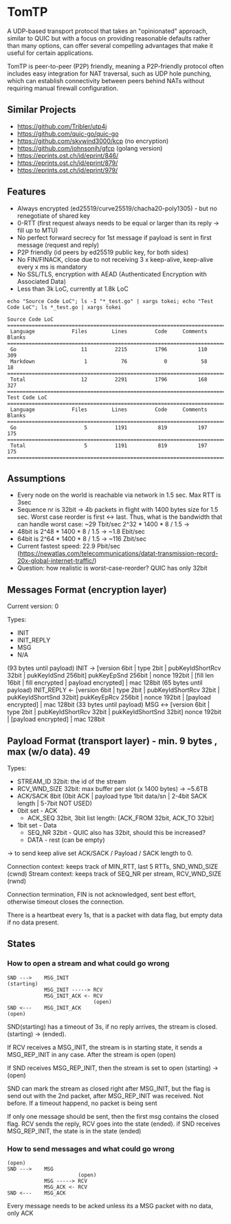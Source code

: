 # TomTP

A UDP-based transport protocol that takes an "opinionated" approach, similar to QUIC but with a focus 
on providing reasonable defaults rather than many options, can offer several compelling advantages 
that make it useful for certain applications.

TomTP is peer-to-peer (P2P) friendly, meaning a P2P-friendly protocol often includes easy integration
for NAT traversal, such as UDP hole punching, which can establish connectivity 
between peers behind NATs without requiring manual firewall configuration.

## Similar Projects

* https://github.com/Tribler/utp4j
* https://github.com/quic-go/quic-go
* https://github.com/skywind3000/kcp (no encryption)
* https://github.com/johnsonjh/gfcp (golang version)
* https://eprints.ost.ch/id/eprint/846/
* https://eprints.ost.ch/id/eprint/879/
* https://eprints.ost.ch/id/eprint/979/

## Features

* Always encrypted (ed25519/curve25519/chacha20-poly1305) - but no renegotiate of shared key 
* 0-RTT (first request always needs to be equal or larger than its reply -> fill up to MTU)
* No perfect forward secrecy for 1st message if payload is sent in first message (request and reply)
* P2P friendly (id peers by ed25519 public key, for both sides)
* No FIN/FINACK, close due to not receiving 3 x keep-alive, keep-alive every x ms is mandatory
* No SSL/TLS, encryption with AEAD (Authenticated Encryption with Associated Data)
* Less than 3k LoC, currently at 1.8k LoC

```
echo "Source Code LoC"; ls -I "*_test.go" | xargs tokei; echo "Test Code LoC"; ls *_test.go | xargs tokei

Source Code LoC
===============================================================================
 Language            Files        Lines         Code     Comments       Blanks
===============================================================================
 Go                     11         2215         1796          110          309
 Markdown                1           76            0           58           18
===============================================================================
 Total                  12         2291         1796          168          327
===============================================================================
Test Code LoC
===============================================================================
 Language            Files        Lines         Code     Comments       Blanks
===============================================================================
 Go                      5         1191          819          197          175
===============================================================================
 Total                   5         1191          819          197          175
===============================================================================
```

## Assumptions

* Every node on the world is reachable via network in 1.5 sec. Max RTT is 3sec
* Sequence nr is 32bit -> 4b packets in flight with 1400 bytes size for 1.5 sec. Worst case reorder 
is first <-> last. Thus, what is the bandwidth that can handle worst case: ~29 Tbit/sec
2^32 * 1400 * 8 / 1.5 -> 
 * 48bit is 2^48 * 1400 * 8 / 1.5 -> ~1.8 Ebit/sec
 * 64bit is 2^64 * 1400 * 8 / 1.5 -> ~116 Zbit/sec
 * Current fastest speed: 22.9 Pbit/sec (https://newatlas.com/telecommunications/datat-transmission-record-20x-global-internet-traffic/)
 * Question: how realistic is worst-case-reorder? QUIC has only 32bit

## Messages Format (encryption layer)

Current version: 0

Types:
* INIT
* INIT_REPLY
* MSG
* N/A

(93 bytes until payload)
INIT       -> [version 6bit | type 2bit | pubKeyIdShortRcv 32bit | pukKeyIdSnd 256bit] pukKeyEpSnd 256bit | nonce 192bit | [fill len 16bit | fill encrypted | payload encrypted] | mac 128bit
(65 bytes until payload)
INIT_REPLY <- [version 6bit | type 2bit | pubKeyIdShortRcv 32bit | pukKeyIdShortSnd 32bit] pukKeyEpRcv 256bit | nonce 192bit | [payload encrypted] | mac 128bit
(33 bytes until payload)
MSG       <-> [version 6bit | type 2bit | pubKeyIdShortRcv 32bit | pukKeyIdShortSnd 32bit] nonce 192bit | [payload encrypted] | mac 128bit

## Payload Format (transport layer) - min. 9 bytes , max (w/o data). 49 

Types:
* STREAM_ID 32bit: the id of the stream
* RCV_WND_SIZE 32bit: max buffer per slot (x 1400 bytes) -> ~5.6TB
* ACK/SACK 8bit (0bit ACK | payload type 1bit data/sn | 2-4bit SACK length  | 5-7bit NOT USED)
 * 0bit set - ACK
   * ACK_SEQ 32bit, 3bit list length: [ACK_FROM 32bit, ACK_TO 32bit]
 * 1bit set - Data
   * SEQ_NR 32bit - QUIC also has 32bit, should this be increased?
   * DATA - rest (can be empty)

-> to send keep alive set ACK/SACK / Payload / SACK length to 0.
 

Connection context: keeps track of MIN_RTT, last 5 RTTs, SND_WND_SIZE (cwnd)
Stream context: keeps track of SEQ_NR per stream, RCV_WND_SIZE (rwnd)

Connection termination, FIN is not acknowledged, sent best effort, otherwise timeout closes the connection.

There is a heartbeat every 1s, that is a packet with data flag, but empty data if no data present.

## States

### How to open a stream and what could go wrong

```
SND --->    MSG_INIT
(starting)  
            MSG_INIT -----> RCV
            MSG_INIT_ACK <- RCV
                            (open)
SND <---    MSG_INIT_ACK                
(open)                            
```

SND(starting) has a timeout of 3s, if no reply arrives, the stream is closed.
(starting) -> (ended). 

If RCV receives a MSG_INIT, the stream is in starting state, it 
sends a MSG_REP_INIT in any case. After the stream is open
(open)

If SND receives MSG_REP_INIT, then the stream is set to open
(starting) -> (open)

SND can mark the stream as closed right after MSG_INIT, but the flag is send
out with the 2nd packet, after MSG_REP_INIT was received. Not before. If a
timeout happend, no packet is being sent

If only one message should be sent, then the first msg contains the closed flag. 
RCV sends the reply, RCV goes into the state (ended). if SND receives MSG_REP_INIT,
the state is in the state (ended)

### How to send messages and what could go wrong

```
(open)
SND --->    MSG
                       (open)
            MSG -----> RCV
            MSG_ACK <- RCV
SND <---    MSG_ACK                       
```

Every message needs to be acked unless its a MSG packet with no data, only ACK